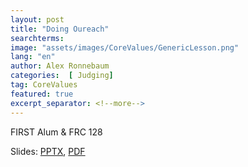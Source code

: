 ```yaml
---
layout: post
title: "Doing Oureach"
searchterms:
image: "assets/images/CoreValues/GenericLesson.png"
lang: "en"
author: Alex Ronnebaum
categories:  [ Judging]
tag: CoreValues
featured: true
excerpt_separator: <!--more-->
---
```


FIRST Alum & FRC 128<br>

Slides:
 <a href="/translations/en-us/CoreValues/DoingOutreach.pptx">PPTX</a>,
 <a href="/translations/en-us/CoreValues/DoingOutreach.pdf">PDF</a>

